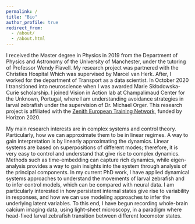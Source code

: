 ```yaml
---
permalink: /
title: "Bio"
author_profile: true
redirect_from: 
  - /about/
  - /about.html
---
```


I received the Master degree in Physics in 2019 from the Department of Physics and Astronomy of the University of Manchester, under the tutoring of Professor Wendy Flavell. My research project was partnered with the Christies Hospital Which was supervised by Marcel van Herk. After, I worked for the department of Transport as a data scientist. In October 2020 I transitioned into neuroscience when I was awarded Marie Skłodowska-Curie scholarship. I joined Vision in Action lab at Champalimaud Center for the Unknown, Portugal, where I am understanding avoidance strategies in larval zebrafish under the supervision of Dr. Michael Orger. This research project is affiliated with the [Zenith European Training Network](https://zenith-etn.com/), funded by Horizon 2020.

My main research interests are in complex systems and control theory. Particularly, how we can approximate them to be in linear regimes. A way to gain interpretation is by linearly approximating the dynamics. Linear systems are based on superpositions of different modes; therefore, it is very easy to control and understand that give rise to complex dynamics. Methods such as time-embedding can capture rich dynamics, while eigen-analysis provides a way to gain insights into the system through analysis of the principal components. In my current PhD work, I have applied dynamical systems approaches to understand the movements of larval zebrafish and to infer control models, which can be compared with neural data. I am particularly interested in how persistent internal states give rise to variability in responses, and how we can use modeling approaches to infer the underlying latent variables. To this end, I have begun recording whole-brain calcium imaging data, using light-sheet microscopy, in a paradigm where head-fixed larval zebrafish transition between different locomotor states.


<!-- Create content & metadata
------
For site content, there is one markdown file for each type of content, which are stored in directories like _publications, _talks, _posts, _teaching, or _pages. For example, each talk is a markdown file in the [_talks directory](https://github.com/academicpages/academicpages.github.io/tree/master/_talks). At the top of each markdown file is structured data in YAML about the talk, which the theme will parse to do lots of cool stuff. The same structured data about a talk is used to generate the list of talks on the [Talks page](https://academicpages.github.io/talks), each [individual page](https://academicpages.github.io/talks/2012-03-01-talk-1) for specific talks, the talks section for the [CV page](https://academicpages.github.io/cv), and the [map of places you've given a talk](https://academicpages.github.io/talkmap.html) (if you run this [python file](https://github.com/academicpages/academicpages.github.io/blob/master/talkmap.py) or [Jupyter notebook](https://github.com/academicpages/academicpages.github.io/blob/master/talkmap.ipynb), which creates the HTML for the map based on the contents of the _talks directory).

**Markdown generator**

The repository includes [a set of Jupyter notebooks](https://github.com/academicpages/academicpages.github.io/tree/master/markdown_generator
) that converts a CSV containing structured data about talks or presentations into individual markdown files that will be properly formatted for the Academic Pages template. The sample CSVs in that directory are the ones I used to create my own personal website at stuartgeiger.com. My usual workflow is that I keep a spreadsheet of my publications and talks, then run the code in these notebooks to generate the markdown files, then commit and push them to the GitHub repository.

How to edit your site's GitHub repository
------
Many people use a git client to create files on their local computer and then push them to GitHub's servers. If you are not familiar with git, you can directly edit these configuration and markdown files directly in the github.com interface. Navigate to a file (like [this one](https://github.com/academicpages/academicpages.github.io/blob/master/_talks/2012-03-01-talk-1.md) and click the pencil icon in the top right of the content preview (to the right of the "Raw | Blame | History" buttons). You can delete a file by clicking the trashcan icon to the right of the pencil icon. You can also create new files or upload files by navigating to a directory and clicking the "Create new file" or "Upload files" buttons. 

Example: editing a markdown file for a talk
![Editing a markdown file for a talk](/images/editing-talk.png)

For more info
------
